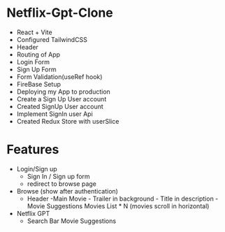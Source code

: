 # Netflix-Gpt-Clone

- React + Vite
- Configured TailwindCSS
- Header
- Routing of App
- Login Form
- Sign Up Form
- Form Validation(useRef hook)
- FireBase Setup
- Deploying my App to production
- Create a Sign Up User account
- Created SignUp User account
- Implement SignIn user Api
- Created Redux Store with userSlice

# Features

- Login/Sign up
  - Sign In / Sign up form
  - redirect to browse page
- Browse (show after authentication)
  - Header
    -Main Movie - Trailer in background - Title in description - Movie Suggestions
    Movies List \* N (movies scroll in horizontal)
- Netflix GPT
  - Search Bar
    Movie Suggestions
